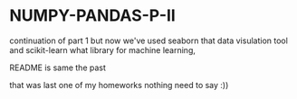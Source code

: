 # NUMPY-PANDAS-P-II
continuation of part 1 but now we've used seaborn that data visulation tool and scikit-learn what library for machine learning,

README is same the past

that was last one of my homeworks
nothing need to say :))



